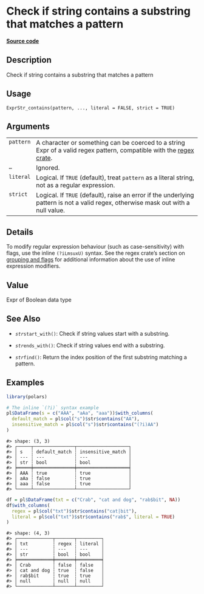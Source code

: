 

# Check if string contains a substring that matches a pattern

[**Source code**](https://github.com/pola-rs/r-polars/tree/main/R/expr__string.R#L469)

## Description

Check if string contains a substring that matches a pattern

## Usage

<pre><code class='language-R'>ExprStr_contains(pattern, ..., literal = FALSE, strict = TRUE)
</code></pre>

## Arguments

<table>
<tr>
<td style="white-space: nowrap; font-family: monospace; vertical-align: top">
<code id="pattern">pattern</code>
</td>
<td>
A character or something can be coerced to a string Expr of a valid
regex pattern, compatible with the
<a href="https://docs.rs/regex/latest/regex/">regex crate</a>.
</td>
</tr>
<tr>
<td style="white-space: nowrap; font-family: monospace; vertical-align: top">
<code id="...">…</code>
</td>
<td>
Ignored.
</td>
</tr>
<tr>
<td style="white-space: nowrap; font-family: monospace; vertical-align: top">
<code id="literal">literal</code>
</td>
<td>
Logical. If <code>TRUE</code> (default), treat <code>pattern</code> as a
literal string, not as a regular expression.
</td>
</tr>
<tr>
<td style="white-space: nowrap; font-family: monospace; vertical-align: top">
<code id="strict">strict</code>
</td>
<td>
Logical. If <code>TRUE</code> (default), raise an error if the
underlying pattern is not a valid regex, otherwise mask out with a null
value.
</td>
</tr>
</table>

## Details

To modify regular expression behaviour (such as case-sensitivity) with
flags, use the inline <code>(?iLmsuxU)</code> syntax. See the regex
crate’s section on
<a href="https://docs.rs/regex/latest/regex/#grouping-and-flags">grouping
and flags</a> for additional information about the use of inline
expression modifiers.

## Value

Expr of Boolean data type

## See Also

<ul>
<li>

<code>$str$start_with()</code>: Check if string values start with a
substring.

</li>
<li>

<code>$str$ends_with()</code>: Check if string values end with a
substring.

</li>
<li>

<code>$str$find()</code>: Return the index position of the first
substring matching a pattern.

</li>
</ul>

## Examples

``` r
library(polars)

# The inline `(?i)` syntax example
pl$DataFrame(s = c("AAA", "aAa", "aaa"))$with_columns(
  default_match = pl$col("s")$str$contains("AA"),
  insensitive_match = pl$col("s")$str$contains("(?i)AA")
)
```

    #> shape: (3, 3)
    #> ┌─────┬───────────────┬───────────────────┐
    #> │ s   ┆ default_match ┆ insensitive_match │
    #> │ --- ┆ ---           ┆ ---               │
    #> │ str ┆ bool          ┆ bool              │
    #> ╞═════╪═══════════════╪═══════════════════╡
    #> │ AAA ┆ true          ┆ true              │
    #> │ aAa ┆ false         ┆ true              │
    #> │ aaa ┆ false         ┆ true              │
    #> └─────┴───────────────┴───────────────────┘

``` r
df = pl$DataFrame(txt = c("Crab", "cat and dog", "rab$bit", NA))
df$with_columns(
  regex = pl$col("txt")$str$contains("cat|bit"),
  literal = pl$col("txt")$str$contains("rab$", literal = TRUE)
)
```

    #> shape: (4, 3)
    #> ┌─────────────┬───────┬─────────┐
    #> │ txt         ┆ regex ┆ literal │
    #> │ ---         ┆ ---   ┆ ---     │
    #> │ str         ┆ bool  ┆ bool    │
    #> ╞═════════════╪═══════╪═════════╡
    #> │ Crab        ┆ false ┆ false   │
    #> │ cat and dog ┆ true  ┆ false   │
    #> │ rab$bit     ┆ true  ┆ true    │
    #> │ null        ┆ null  ┆ null    │
    #> └─────────────┴───────┴─────────┘
